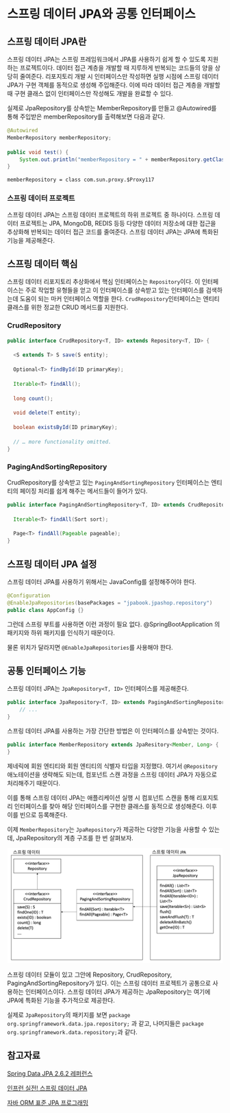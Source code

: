 # 스프링 데이터 JPA와 공통 인터페이스

## 스프링 데이터 JPA란
스프링 데이터 JPA는 스프링 프레임워크에서 JPA를 사용하기 쉽게 할 수 있도록 지원하는 프로젝트이다. 데이터 접근 계층을 개발할 때 지루하게 반복되는 코드들의 양을 상당히 줄여준다. 리포지토리 개발 시 인터페이스만 작성하면 실행 시점에 스프링 데이터 JPA가 구현 객체를 동적으로 생성해 주입해준다. 이에 따라 데이터 접근 계층을 개발할 때 구현 클래스 없이 인터페이스만 작성해도 개발을 완료할 수 있다.

실제로 JpaRepository를 상속받는 MemberRepository를 만들고 @Autowired를 통해 주입받은 memberRepository를 출력해보면 다음과 같다.

```java
@Autowired
MemberRepository memberRepository;

public void test() {
    System.out.println("memberRepository = " + memberRepository.getClass());
}
```
```
memberRepository = class com.sun.proxy.$Proxy117
```

### 스프링 데이터 프로젝트
스프링 데이터 JPA는 스프링 데이터 프로젝트의 하위 프로젝트 중 하나이다. 스프링 데이터 프로젝트는 JPA, MongoDB, REDIS 등등 다양한 데이터 저장소에 대한 접근을 추상화해 반복되는 데이터 접근 코드를 줄여준다. 스프링 데이터 JPA는 JPA에 특화된 기능을 제공해준다.

## 스프링 데이터 핵심
스프링 데이터 리포지토리 추상화에서 핵심 인터페이스는 `Repository`이다. 이 인터페이스는 주로 작업할 유형들을 얻고 이 인터페이스를 상속받고 있는 인터페이스를 검색하는데 도움이 되는 마커 인터페이스 역할을 한다. `CrudRepository`인터페이스는 엔티티 클래스를 위한 정교한 CRUD 메서드를 지원한다.

### CrudRepository
```java
public interface CrudRepository<T, ID> extends Repository<T, ID> {

  <S extends T> S save(S entity);      

  Optional<T> findById(ID primaryKey); 

  Iterable<T> findAll();               

  long count();                        

  void delete(T entity);               

  boolean existsById(ID primaryKey);   

  // … more functionality omitted.
}
```

### PagingAndSortingRepository
CrudRepository를 상속받고 있는 `PagingAndSortingRepository` 인터페이스는 엔티티의 페이징 처리를 쉽게 해주는 메서드들이 들어가 있다.

```java
public interface PagingAndSortingRepository<T, ID> extends CrudRepository<T, ID> {

  Iterable<T> findAll(Sort sort);

  Page<T> findAll(Pageable pageable);
}
```

## 스프링 데이터 JPA 설정
스프링 데이터 JPA를 사용하기 위해서는 JavaConfig를 설정해주어야 한다.
```java
@Configuration
@EnableJpaRepositories(basePackages = "jpabook.jpashop.repository")
public class AppConfig {} 
```
그런데 스프링 부트를 사용하면 이런 과정이 필요 없다. @SpringBootApplication 의 패키지와 하위 패키지를 인식하기 때문이다.

물론 위치가 달라지면 `@EnableJpaRepositories`를 사용해야 한다.

## 공통 인터페이스 기능
스프링 데이터 JPA는 `JpaRepository<T, ID>` 인터페이스를 제공해준다.
```java
public interface JpaRepository<T, ID> extends PagingAndSortingRepository<T, ID>, QueryByExampleExecutor<T> {
    // ...
}
```

스프링 데이터 JPA를 사용하는 가장 간단한 방법은 이 인터페이스를 상속받는 것이다.
```java
public interface MemberRepository extends JpaResitory<Member, Long> {
}
```
제네릭에 회원 엔티티와 회원 엔티티의 식별자 타입을 지정했다. 여기서 `@Repository` 애노테이션을 생략해도 되는데, 컴포넌트 스캔 과정을 스프링 데이터 JPA가 자동으로 처리해주기 때문이다.

이를 통해 스프링 데이터 JPA는 애플리케이션 실행 시 컴포넌트 스캔을 통해 리포지토리 인터페이스를 찾아 해당 인터페이스를 구현한 클래스를 동적으로 생성해준다. 이후 이를 빈으로 등록해준다.

이제 `MemberRepository`는 `JpaRepository`가 제공하는 다양한 기능을 사용할 수 있는데, JpaRepository의 계층 구조를 한 번 살펴보자.

![](/img/스프링데이터JPA계층구조.png)

스프링 데이터 모듈이 있고 그안에 Repository, CrudRepository, PagingAndSortingRepository가 있다. 이는 스프링 데이터 프로젝트가 공통으로 사용하는 인터페이스이다. 스프링 데이터 JPA가 제공하는 JpaRepository는 여기에 JPA에 특화된 기능을 추가적으로 제공한다.

실제로 `JpaRepository`의 패키지를 보면 `package org.springframework.data.jpa.repository;` 과 같고, 나머지들은 `package org.springframework.data.repository;`과 같다.


## 참고자료
[Spring Data JPA 2.6.2 레퍼런스](https://docs.spring.io/spring-data/jpa/docs/current/reference/html/#repositories)

[인프런 실전! 스프링 데이터 JPA](https://www.inflearn.com/course/%EC%8A%A4%ED%94%84%EB%A7%81-%EB%8D%B0%EC%9D%B4%ED%84%B0-JPA-%EC%8B%A4%EC%A0%84/dashboard)

[자바 ORM 표준 JPA 프로그래밍](http://www.yes24.com/Product/Goods/19040233)